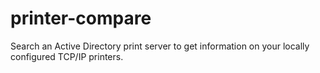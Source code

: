 # printer-compare
Search an Active Directory print server to get information on your locally configured TCP/IP printers.
